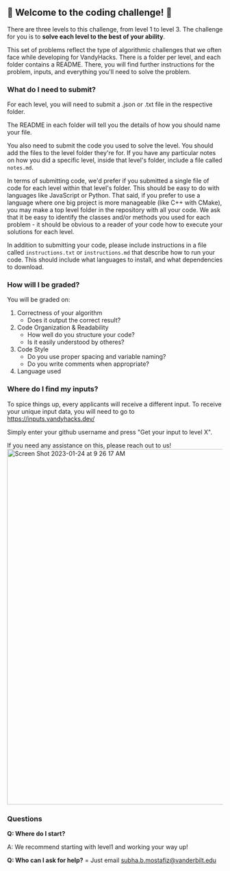 ## 🚀 Welcome to the coding challenge! 🚀

There are three levels to this challenge, from level 1 to level 3. The challenge for you is to **solve each level to the best of your ability**.

This set of problems reflect the type of algorithmic challenges that we often face while developing for VandyHacks. There is a folder per level, and each folder contains a README. There, you will find further instructions for the problem, inputs, and everything you'll need to solve the problem.

### What do I need to submit?

For each level, you will need to submit a .json or .txt file in the respective folder.

The README in each folder will tell you the details of how you should name your file.

You also need to submit the code you used to solve the level. You should add the files to the level folder they're for. If you have any particular notes on how you did a specific level, inside that level's folder, include a file called `notes.md`.

In terms of submitting code, we'd prefer if you submitted a single file of code for each level within that level's folder. This should be easy to do with languages like JavaScript or Python. That said, if you prefer to use a language where one big project is more manageable (like C++ with CMake), you may make a top level folder in the repository with all your code. We ask that it be easy to identify the classes and/or methods you used for each problem - it should be obvious to a reader of your code how to execute your solutions for each level.

In addition to submitting your code, please include instructions in a file called `instructions.txt` or `instructions.md` that describe how to run your code. This should include what languages to install, and what dependencies to download.

### How will I be graded?

You will be graded on:

1. Correctness of your algorithm
    - Does it output the correct result?
2. Code Organization & Readability
    - How well do you structure your code?
    - Is it easily understood by otheres?
3. Code Style
    - Do you use proper spacing and variable naming?
    - Do you write comments when appropriate?
4. Language used

### Where do I find my inputs?

To spice things up, every applicants will receive a different input. To receive your unique input data, you will need to go to https://inputs.vandyhacks.dev/

Simply enter your github username and press "Get your input to level X".

If you need any assistance on this, please reach out to us!
<img width="829" alt="Screen Shot 2023-01-24 at 9 26 17 AM" src="https://user-images.githubusercontent.com/58854510/214335407-2b39af5d-684d-4f86-a709-3a04ed18a4ef.png">

### Questions

**Q: Where do I start?**

A: We recommend starting with level1 and working your way up!

**Q: Who can I ask for help?**
= Just email subha.b.mostafiz@vanderbilt.edu
